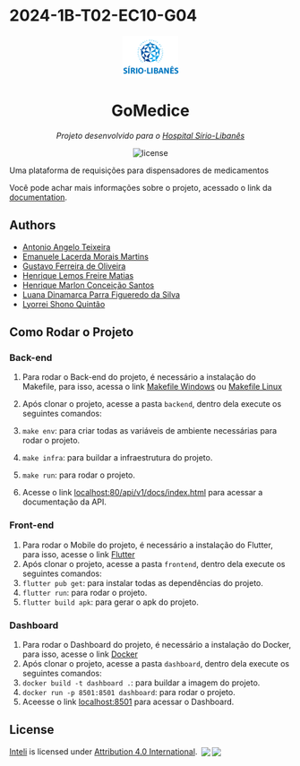 # 2024-1B-T02-EC10-G04

<p align="center">
  <img src="./docs/static/img/logo.png" width="100" alt="project-logo">
</p>
<p align="center">
	<h1 align="center">GoMedice</h1>
</p>
<p align="center">
    <em> Projeto desenvolvido para o <a href="https://hospitalsiriolibanes.org.br/">Hospital Sírio-Libanês</a></em>
</p>
<p align="center">
	<img src="https://img.shields.io/github/license/Inteli-College/2024-1B-T02-EC10-G04?style=default&logo=opensourceinitiative&logoColor=white&color=78DCE8" alt="license">
</p>

<p> Uma plataforma de requisições para dispensadores de medicamentos </p>

Você pode achar mais informações sobre o projeto, acessado o link da [documentation](https://inteli-college.github.io/2024-1B-T02-EC10-G04/).


## Authors
-   [Antonio Angelo Teixeira](https://github.com/antonio-ang2)
-   [Emanuele Lacerda Morais Martins](https://github.com/emanuelemorais)
-   [Gustavo Ferreira de Oliveira](https://github.com/gustavofdeoliveira)
-   [Henrique Lemos Freire Matias](https://github.com/Lemos1347)
-   [Henrique Marlon Conceição Santos](https://github.com/henriquemarlon)
-   [Luana Dinamarca Parra Figueredo da Silva](https://github.com/luanaparra)
-   [Lyorrei Shono Quintão](https://github.com/lyorrei-inteli)
   

## Como Rodar o Projeto

### Back-end
   
1. Para rodar o Back-end do projeto, é necessário a instalação do Makefile, para isso, acessa o link [Makefile Windows](https://medium.com/@samsorrahman/how-to-run-a-makefile-in-windows-b4d115d7c516) ou [Makefile Linux](https://dev.to/skypy/linux-make-install-command-2dd6)
   
2. Após clonar o projeto, acesse a pasta `backend`, dentro dela execute os seguintes comandos:
3. `make env`: para criar todas as variáveis de ambiente necessárias para rodar o projeto.
4. `make infra`: para buildar a infraestrutura do projeto.
5. `make run`: para rodar o projeto.
6. Acesse o link [localhost:80/api/v1/docs/index.html](http://localhost:8000/api/v1/docs/index.html) para acessar a documentação da API.

### Front-end

1. Para rodar o Mobile do projeto, é necessário a instalação do Flutter, para isso, acesse o link [Flutter](https://flutter.dev/docs/get-started/install)
2. Após clonar o projeto, acesse a pasta `frontend`, dentro dela execute os seguintes comandos:
3. `flutter pub get`: para instalar todas as dependências do projeto.
4. `flutter run`: para rodar o projeto.
5. `flutter build apk`: para gerar o apk do projeto.

### Dashboard
1. Para rodar o Dashboard do projeto, é necessário a instalação do Docker, para isso, acesse o link [Docker](https://docs.docker.com/get-docker/)
2. Após clonar o projeto, acesse a pasta `dashboard`, dentro dela execute os seguintes comandos:
3. `docker build -t dashboard .`: para buildar a imagem do projeto.
4. `docker run -p 8501:8501 dashboard`: para rodar o projeto.
5. Aceesse o link [localhost:8501](http://localhost:8501) para acessar o Dashboard.


## License

<a rel="cc:attributionURL dct:creator" property="cc:attributionName" href="https://github.com/2023M8T2-Inteli/grupo1">Inteli</a> is licensed under <a href="http://creativecommons.org/licenses/by/4.0/?ref=chooser-v1" target="_blank" rel="license noopener noreferrer" style="display:inline-block;">Attribution 4.0 International</a>. <img style="height:22px!important;margin-left:3px;vertical-align:text-bottom;" src="https://mirrors.creativecommons.org/presskit/icons/cc.svg?ref=chooser-v1"><img style="height:22px!important;margin-left:3px;vertical-align:text-bottom;" src="https://mirrors.creativecommons.org/presskit/icons/by.svg?ref=chooser-v1"><p xmlns:cc="http://creativecommons.org/ns#" xmlns:dct="http://purl.org/dc/terms/"></p>
